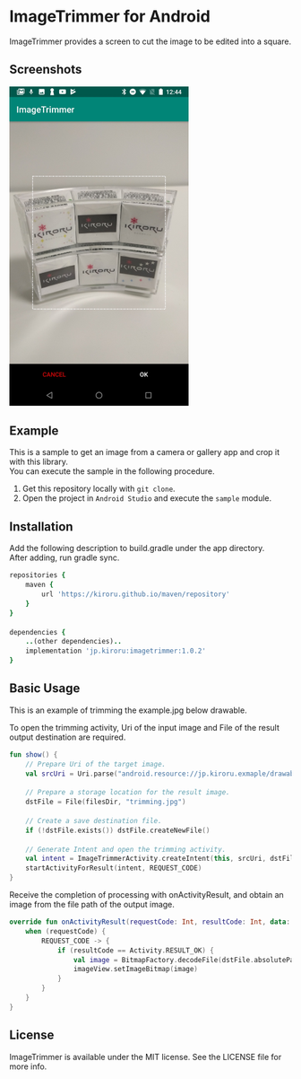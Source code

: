 # ImageTrimmer for Android

ImageTrimmer provides a screen to cut the image to be edited into a square.

## Screenshots

<img src="screenshot01.jpg" width="320px"/>

## Example

This is a sample to get an image from a camera or gallery app and crop it with this library.   
You can execute the sample in the following procedure.

1. Get this repository locally with `git clone`.
2. Open the project in `Android Studio` and execute the `sample` module.

## Installation

Add the following description to build.gradle under the app directory.  
After adding, run gradle sync.

```Ruby
repositories {
    maven {
        url 'https://kiroru.github.io/maven/repository'
    }
}

dependencies {
    ..(other dependencies)..
    implementation 'jp.kiroru:imagetrimmer:1.0.2'
}
```

## Basic Usage

This is an example of trimming the example.jpg below drawable.

To open the trimming activity, Uri of the input image and File of the result output destination are required.

```Kotlin
fun show() {
    // Prepare Uri of the target image.
    val srcUri = Uri.parse("android.resource://jp.kiroru.exmaple/drawable/example")

    // Prepare a storage location for the result image.
    dstFile = File(filesDir, "trimming.jpg")

    // Create a save destination file.
    if (!dstFile.exists()) dstFile.createNewFile()

    // Generate Intent and open the trimming activity.
    val intent = ImageTrimmerActivity.createIntent(this, srcUri, dstFile)
    startActivityForResult(intent, REQUEST_CODE)
}
```

Receive the completion of processing with onActivityResult, and obtain an image from the file path of the output image.

```Kotlin
override fun onActivityResult(requestCode: Int, resultCode: Int, data: Intent?) {
    when (requestCode) {
        REQUEST_CODE -> {
            if (resultCode == Activity.RESULT_OK) {
                val image = BitmapFactory.decodeFile(dstFile.absolutePath)
                imageView.setImageBitmap(image)
            }
        }
    }
}
```

## License

ImageTrimmer is available under the MIT license. See the LICENSE file for more info.

